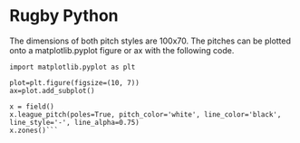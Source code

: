 # Rugby Python

The dimensions of both pitch styles are 100x70. The pitches can be plotted onto a matplotlib.pyplot figure or ax with the following code. 
```
import matplotlib.pyplot as plt

plot=plt.figure(figsize=(10, 7))
ax=plot.add_subplot()

x = field()
x.league_pitch(poles=True, pitch_color='white', line_color='black', line_style='-', line_alpha=0.75)  
x.zones()```

